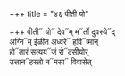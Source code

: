 +++
title = "४६ वीती यो"

+++
वीती᳓ यो᳓ देव᳓म् म᳓र्तो दुवस्ये᳓द्  
अग्नि᳓म् ईळीत अध्वरे᳓ हवि᳓ष्मान्  
हो᳓तारं सत्यय᳓जं रो᳓दसीयोर्  
उत्तान᳓हस्तो न᳓मसा᳓ विवासेत्